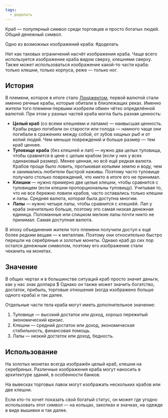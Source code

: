 ```yaml
---
tags:
  - доделать
---
```

Краб — популярный символ среди торговцев и просто богатых людей. Общий денежный символ.

Одно из возможных изображений краба: #доделать

Нет как таковых ограничений насчёт изображения краба. Чаще всего используется изображение краба видом сверху, клешнями сверху. Также может использоваться изображение какой-то части краба: только клешни, только корпуса, реже — только ног.

## История
В племени, которое в итоге стало [Лонджентом](Лонджент), первой валютой стали именно речные крабы, которые обитали в близлежащих реках. Именно жители того племени первыми изобрели обмен чётко определённой валютой. При этом у разных частей краба могла быть разная ценность:
- **Целый краб** (со всеми клешнями и лапами) — наивысшая ценность. Крабы редко погибали он старости или голода — намного чаще они погибали в сражениях между собой, от зубов хищных рыб и от копий людей. Чем меньше повреждений и больше размер — тем краб ценнее.
- **Туловище краба** (без клешней и лап) — нужно два целых туловища, чтобы сравнится в цене с целым крабом (если у них у всех одинаковый размер). Менее ценная, но всё ещё редкая валюта. Крабов проще было ловить, протыкивая копьями землю и воду, чем и занимались любители быстрой наживы. Поэтому часто туловище получало столько повреждений, что никто в итоге его не принимал.
- **Клешни** — нужно примерно две целые клешни, чтобы сравнится с туловищем (если клешни пропорциональны туловищу). Учитывая то, что не все бережно ловили крабов, часто оставались только клешни и лапы. Средняя валюта, которая была доступна многим.  
- **Лапы** — нужно четыре лапы, чтобы сравнится с клешнёй. Лап у краба значительно больше, поэтому это самая низкая денежная единица. Поломанные или слишком мелкие лапы почти никто не принимал. Самая доступная валюта.

В эпоху объединения жители того племени получили доступ к ещё более редким вещам — к металлам. Поэтому они относительно быстро перешли на серебряные и золотые монеты. Однако краб до сих пор остался денежным символом, поэтому его изображение стали чеканить на монетах.
## Значение
В общих чертах и в большинстве ситуаций краб просто значит деньги, как у нас знак доллара $
Однако он также может значить богатство, достаток, прибыль, торговые отношения (когда изображено больше одного краба) и так далее.

Отдельные части тела краба могут иметь дополнительное значение:
1. Туловище — высокий достаток или доход, хорошо пережитый экономический кризис.
2. Клешни — средний достаток или доход, экономическая стабильность, финансовая помощь.
3. Лапы — низкий достаток или доход, бедность.
## Использование
На золотых монетах всегда изображён целый краб, клешни на серебряных. Различные изображения краба могут наносить в архитектуре зданий, в особенности банков.

На вывесках торговых лавок могут изображать нескольких крабов или две клешни.

Если кто-то хочет показать свой богатый статус, он может где угодно использовать этот символ — на кольцах, заколках и значках, на одежде в виде вышивки и так далее.